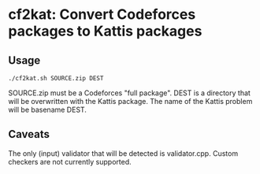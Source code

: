 # cf2kat: Convert Codeforces packages to Kattis packages
## Usage
	./cf2kat.sh SOURCE.zip DEST
SOURCE.zip must be a Codeforces "full package". DEST is a directory that will be overwritten with the Kattis package. The name of the Kattis problem will be basename DEST. 
## Caveats
The only (input) validator that will be detected is validator.cpp.
Custom checkers are not currently supported.
